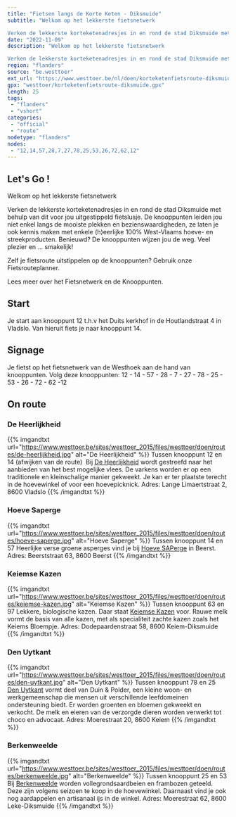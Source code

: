 ```yaml
---
title: "Fietsen langs de Korte Keten - Diksmuide"
subtitle: "Welkom op het lekkerste fietsnetwerk

Verken de lekkerste korteketenadresjes in en rond de stad Diksmuide met behulp van dit voor jou uitgestippeld fietslusje"
date: "2022-11-09"
description: "Welkom op het lekkerste fietsnetwerk

Verken de lekkerste korteketenadresjes in en rond de stad Diksmuide met behulp van dit voor jou uitgestippeld fietslusje"
region: "flanders"
source: "be.westtoer"
ext_url: "https://www.westtoer.be/nl/doen/korteketenfietsroute-diksmuide"
gpx: "westtoer/korteketenfietsroute-diksmuide.gpx"
length: 25
tags:
 - "flanders"
 - "vshort"
categories:
 - "official"
 - "route"
nodetype: "flanders"
nodes:
 - "12,14,57,28,7,27,78,25,53,26,72,62,12"
---
```


## Let's Go ! 

Welkom op het lekkerste fietsnetwerk

Verken de lekkerste korteketenadresjes in en rond de stad Diksmuide met behulp van dit voor jou uitgestippeld fietslusje. De knooppunten leiden jou niet enkel langs de mooiste plekken en bezienswaardigheden, ze laten je ook kennis maken met enkele (h)eerlijke 100% West-Vlaams hoeve- en streekproducten. Benieuwd? De knooppunten wijzen jou de weg. Veel plezier en … smakelijk!

Zelf je fietsroute uitstippelen op de knooppunten? Gebruik onze Fietsrouteplanner.

Lees meer over het Fietsnetwerk en de Knooppunten.

## Start

Je start aan knooppunt 12 t.h.v het Duits kerkhof in de Houtlandstraat 4  in Vladslo. Van hieruit fiets je naar knooppunt 14.

## Signage

Je fietst op het fietsnetwerk van de Westhoek aan de hand van knooppunten. Volg deze knooppunten: 12 - 14 - 57 - 28 - 7 - 27 - 78 - 25 - 53 - 26 - 72 - 62 -12

## On route

### De Heerlijkheid

{{% imgandtxt url="https://www.westtoer.be/sites/westtoer_2015/files/westtoer/doen/routes/de-heerlijkheid.jpg" alt="De Heerlijkheid" %}}
Tussen knooppunt 12 en 14 (afwijken van de route) 
	Bij [De Heerlijkheid](/nl/eten-drinken/de-heerlijkheid) wordt gestreefd naar het aanbieden van het best mogelijke vlees. De varkens worden er op een traditionele en kleinschalige manier gekweekt. Je kan er ter plaatste terecht in de hoevewinkel of voor een hoevepicknick.
Adres: Lange Limaertstraat 2, 8600 Vladslo
{{% /imgandtxt %}}

### Hoeve Saperge

{{% imgandtxt url="https://www.westtoer.be/sites/westtoer_2015/files/westtoer/doen/routes/hoeve-saperge.jpg" alt="Hoeve Saperge" %}}
Tussen knooppunt 14 en 57
	Heerlijke verse groene asperges vind je bij [Hoeve SAPerge](/nl/eten-drinken/asperges-luc-sap) in Beerst.
Adres: Beerststraat 63, 8600 Beerst
{{% /imgandtxt %}}

### Keiemse Kazen

{{% imgandtxt url="https://www.westtoer.be/sites/westtoer_2015/files/westtoer/doen/routes/keiemse-kazen.jpg" alt="Keiemse Kazen" %}}
Tussen knooppunt 63 en 97
	Lekkere, biologische kazen. Daar staat [Keiemse Kazen](/nl/eten-drinken/keiemse-kazen) voor. Rauwe melk vormt de basis van alle kazen, met als specialiteit zachte kazen zoals het Keiems Bloempje.
Adres: Dodepaardenstraat 58, 8600 Keiem-Diksmuide
{{% /imgandtxt %}}

### Den Uytkant

{{% imgandtxt url="https://www.westtoer.be/sites/westtoer_2015/files/westtoer/doen/routes/den-uytkant.jpg" alt="Den Uytkant" %}}
Tussen knooppunt 78 en 25
	[Den Uytkant](https://www.westtoer.be/nl/lekker-eten-en-drinken-west-vlaanderen/den-uytkant) vormt deel van Duin & Polder, een kleine woon- en werkgemeenschap die mensen uit verschillende leefdomeinen ondersteuning biedt. Er worden groenten en bloemen gekweekt en verkocht. De melk en eieren van de verzorgde dieren worden verwerkt tot choco en advocaat.
Adres: Moerestraat 20, 8600 Keiem
{{% /imgandtxt %}}

### Berkenweelde

{{% imgandtxt url="https://www.westtoer.be/sites/westtoer_2015/files/westtoer/doen/routes/berkenweelde.jpg" alt="Berkenweelde" %}}
Tussen knooppunt 25 en 53
	Bij [Berkenweelde](/nl/eten-drinken/berkenweelde) worden vollegrondsaardbeien en frambozen geteeld. Deze zijn volgens seizoen te koop in de hoevewinkel. Daarnaast vind je ook nog aardappelen en artisanaal ijs in de winkel.
Adres: Moerestraat 62, 8600 Leke-Diksmuide
{{% /imgandtxt %}}


